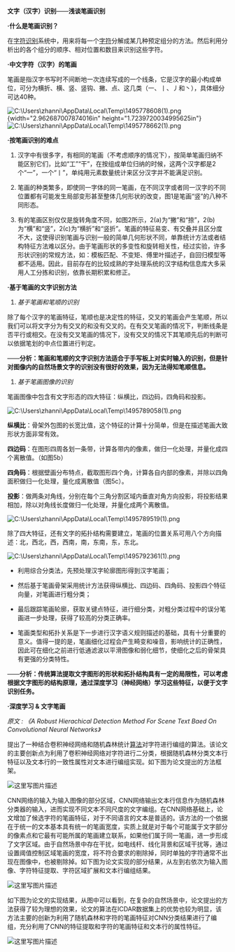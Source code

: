**文字（汉字）识别**——**浅谈笔画识别**

**·什么是笔画识别？**

在[字符识别](http://baike.baidu.com/item/%E5%AD%97%E7%AC%A6%E8%AF%86%E5%88%AB)系统中，用来将每一个[字符](http://baike.baidu.com/item/%E5%AD%97%E7%AC%A6)分解成某几种预定组分的方法。然后利用分析出的各个组分的顺序、相对位置和数目来识别这些字符。

**·中文字符（汉字）的笔画**

笔画是指汉字书写时不间断地一次连续写成的一个线条，它是汉字的最小构成单位，可分为横折、横、竖、竖钩、撇、点、这几类（一、丨、丿和丶），具体细分可达40种。

![C:\\Users\\zhanni\\AppData\\Local\\Temp\\1495778608(1).png](bhsb/media/image1.png){width="2.962687007874016in" height="1.7239720034995625in"}![C:\\Users\\zhanni\\AppData\\Local\\Temp\\1495778662(1).png](bhsb/media/image2.png)

**·按笔画识别的难点**

1.  汉字中有很多字，有相同的笔画（不考虑顺序的情况下），按简单笔画归纳不能区别它们，比如“工”“干”，在按组成单位归纳的时候，这两个汉字都是2个“一”，一个“丨”，单纯用元素数量统计来区分汉字并不能满足识别。

2.  笔画的种类繁多，即使同一字体的同一笔画，在不同汉字或者同一汉字的不同位置都有可能发生局部变形甚至整体几何形状的改变，图1是笔画“竖”的八种不同形态。

3.  有的笔画区别仅仅是旋转角度不同，如图2所示，2(a)为“撇”和“捺”，2(b)为“横”和“竖”，2(c)为“横折”和“竖折”。笔画的特征易变、有交叠并且区分度不大，这使得识别笔画与识别一般的简单几何形状不同，单靠统计方法或者结构特征方法难以区分。由于笔画形状的多变性和旋转相关性，经过实验，许多形状识别的常规方法，如：模板匹配、不变矩、傅里叶描述子，自回归模型等都不适用。因此，目前存在的比较成熟的字处理系统的汉字结构信息库大多采用人工分拣和识别，依靠长期积累和修正。

**·基于笔画的文字识别方法**

1.  *基于笔画和笔顺的识别*

除了每个汉字的笔画特征，笔顺也是决定性的特征，交叉的笔画会产生笔顺，所以我们可以将文字分为有交叉的和没有交叉的。在有交叉笔画的情况下，判断线条是否平行或相交。在没有交叉笔画的情况下，没有交叉的情况下其笔顺先后的判断可以依据笔划的中点位置进行判定。

——**分析：笔画和笔顺的文字识别方法适合于手写板上对实时输入的识别，但是针对图像内的自然场景文字的识别没有很好的效果，因为无法得知笔顺信息。**

1.  *基于笔画图像的识别*

笔画图像中包含有文字形态的四大特征：纵横比，四边码，四角码和投影。

![C:\\Users\\zhanni\\AppData\\Local\\Temp\\1495789058(1).png](bhsb/media/image3.png)

**纵横比**：骨架外包图的长宽比值，这个特征的计算十分简单，但是在描述笔画大致形状方面非常有效。

**四边码**：在图形四周各划一条带，计算各带内的像素，做归一化处理，并量化成四个离散值。（如图5b）

**四角码**：根据壁画分布特点，截取图形四个角，计算各自内部的像素，并除以四角面积做归一化处理，量化成离散值（图5c）。

**投影**：做两条对角线，分别在每个三角分割区域内垂直对角方向投影，将投影结果相加，除以对角线长度做归一化处理，并量化成两个离散值。

![C:\\Users\\zhanni\\AppData\\Local\\Temp\\1495789519(1).png](bhsb/media/image4.png)

除了四大特征，还有文字的拓扑结构需要建立，笔画的位置关系可用八个方向描述：北，西北，西，西南，南，东南，东，东北。

![C:\\Users\\zhanni\\AppData\\Local\\Temp\\1495792361(1).png](bhsb/media/image5.png)

-   利用综合分类法，先预处理汉字轮廓图形得到汉字笔画；

-   然后基于笔画骨架采用统计方法获得纵横比、四边码、四角码、投影四个特征向量，对笔画进行粗分类；

-   最后跟踪笔画轮廓，获取关键点特征，进行细分类，对粗分类过程中的误分笔画进一步处理，获得了较高的分类正确率。

-   笔画类型和拓扑关系是下一步进行汉字语义规则描述的基础，具有十分重要的意义。值得一提的是，笔画细化过程会产生畸变和噪音，影响统计的正确性，因此可在细化之前进行低通滤波以平滑图像和弱化细节，使细化之后的骨架具有更强的分类特性。

——**分析：传统算法提取文字图形的形状和拓扑结构具有一定的局限性，可以考虑根据文字图形的结构原理，通过深度学习（神经网络）学习这些特征，以便于文字识别任务。**

**·深度学习 & 文字笔画**

*原文 : 《A Robust Hierachical Detection Method For Scene Text Baed On Convolutional Neural Networks》*

提出了一种结合卷积神经网络和随机森林统计[算法](http://lib.csdn.net/base/datastructure)对字符进行编组的算法。该论文的主要创新点为利用了卷积神经网络对字符进行二分类，根据随机森林分类文本行特征以及文本行的一致性属性对文本进行编组实现。如下图为论文提出的方法框架。 

![这里写图片描述](bhsb/media/image6.png)

CNN网络的输入为输入图像的部分区域，CNN网络输出文本行信息作为随机森林分类器的输入，进而实现不同文本不同尺度的文字编组。在CNN网络基础上，论文增加了候选字符的笔画特征，对于不同语言的文本是普适的。该方法的一个依据在于统一的文本基本具有统一的笔画宽度，实质上就是对于每个可能属于文字部分的像素点和它最有可能所属的笔画建立联系，如果他们属于同一笔画，进一步形成了文字区域。由于自然场景中存在干扰，如电线杆、线化背景和区域干扰等，通过设置阈值控制区域笔画的宽度，将不符合要求的剔除掉，同时单独的字符通常不出现在图像中，也被剔除掉。如下图为论文实现的部分结果，从左到右依次为输入图像、字符特征提取、字符区域扩展和文本行编组结果。 

![这里写图片描述](bhsb/media/image7.png)

如下图为论文的实现结果，从图中可以看到，在复杂的自然场景中，论文提出的方法获得了较为理想的效果，论文的算法在ICDAR数据集上的优势也较为明显，该方法主要的创新为利用了随机森林和字符的笔画特征对CNN分类结果进行了编组，充分利用了CNN的特征提取和字符的笔画特征和文本行的属性特征。

![这里写图片描述](bhsb/media/image8.png)
